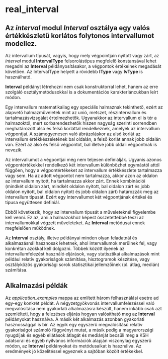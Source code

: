# real_interval
## Az *interval* modul *Interval* osztálya egy valós értékkészletű korlátos folytonos intervallumot modellez.

Az intervallum típusát, vagyis, hogy mely végpointjain nyitott vagy zárt, az *interval* modul **IntervalType** felsorolástípus megfelelő konstansával lehet megadni az __Interval__ példányosításakor, a végpontok értékeinek megadását követően. Az IntervalType helyett a rövidebb **IType** vagy **IvType** is használható.

**Interval** példányt létrehozni nem csak konstruktorral lehet, hanem az erre szolgáló osztálymetódusokkal is a dokumentációs karakterláncukban leírt módon. 

Egy intervallum matematikailag egy speciális halmaznak tekinthető, ezért az alapvető halmazműveletek mint az unió, metszet, részintervallum és tartalmazásvizsgálat értelmezhetők. Ugyanakkor az intervallum el is tér a halmazoktól, mert sorbarendezhetők hiszen nagyság szerinti sorrendben meghatározott alsó és felső korláttal rendelkeznek, amelyek az intervallum végpontjai. A számegyenesen való ábrázoláskor az alsó korlát az intervallum értékkészeletének bal oldalán, a felső korlát annak jobb oldalán van. Ezért az alsó és felső végpontot, bal illetve jobb oldali végpontnak is nevezik.

Az intervallumot a végpontjai még nem teljesen definiálják. Ugyanis azonos végpontértékekkel rendelkező két intervallum különbözhet egymástól attól függően, hogy a végpontértékeket az intervallum értékkészlete tartalmazza vagy sem. Ha az adott végpontot nem tartalmazza, akkor azon az oldalon az intervallum nyitott, ha tartalmazza akkor zárt. Ennek kombinációi (mindkét oldalon zárt, mindkét oldalon nyitott, bal oldalon zárt és jobb oldalon nyitott, bal oldalon nyitott és jobb oldalon zárt) határozzák meg az intervallum típusát. Ezért egy intervallumot két végpontjának értékei és típusa együttesen definiál.

Ebből következik, hogy az intervallum típusát a műveleteknél figyelembe kell venni. Ez az, ami a halmazokhoz képest összetettebbé teszi az intervallumokkal végzett műveleteket. Az **Interval** metódusai ennek megfelelően működnek.

Az **Interval** osztály, illetve példányai minden olyan feladatnál és alkalmazásnál hasznosak lehetnek, ahol intervallumok merülnek fel, vagy konkrétan azokkal kell dolgozni. Többek között ilyenek az intervallumfelezést használó eljárások, vagy statisztikai alkalmazások mint például relatív gyakoriságok számítása, hisztogramok készítése, vagy osztályközös gyakorisági sorok statisztikai jellemzőinek (pl. átlag, medián) számítása.
## Alkalmazási példák
Az *application_examples* mappa az említett három felhasználási esetre ad egy-egy konkrét példát. A négyzetgyökvonás intervallumfelezéssel való megvalósítása nem gyakorlati alkalmazásra készült, hanem inkább csak azt szemlélteti, hogy a felezéses eljárás hogyan valósítható meg az **Interval** példányokat használva. A másik két alkalmazás azonban gyakorlati hasznossággal is bír. Az egyik egy egyszerű megvalósítású relatív gyakoriságot számoló függvényt mutat, a másik pedig a magyarországi nyugdíjak és egyéb ellátások átlagát és mediánját becsüli meg a KSH adatsorai és egyéb nyilvános információk alapján viszonylag egyszerű módon, az **Interval** példányokat és metódusaikat is használva. Az eredmények jó közelítéssel egyeznek a sajtóban közölt értékekkel.
